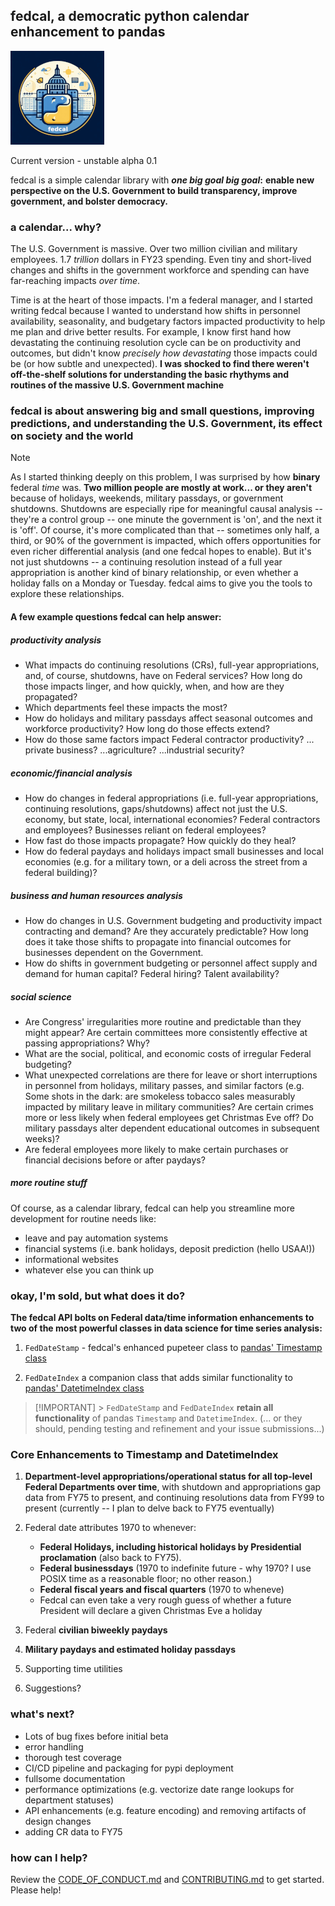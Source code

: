 ## fedcal, a democratic python calendar enhancement to pandas

![fedcal logo](docs/imgs/fedcal-sm.png)

Current version - unstable alpha 0.1

fedcal is a simple calendar library with **_one big goal big goal_:** **enable new perspective on the U.S. Government to build transparency, improve government, and bolster democracy.**

### a calendar... why?

The U.S. Government is massive. Over two million civilian and military employees. 1.7 _trillion_ dollars in FY23 spending. Even tiny and short-lived changes and shifts in the government workforce and spending can have far-reaching impacts _over time_.

Time is at the heart of those impacts. I'm a federal manager, and I started writing fedcal because I wanted to understand how shifts in personnel availability, seasonality, and budgetary factors impacted productivity to help me plan and drive better results. For example, I know first hand how devastating the continuing resolution cycle can be on productivity and outcomes, but didn't know _precisely how devastating_ those impacts could be (or how subtle and unexpected). **I was shocked to find there weren't off-the-shelf solutions for understanding the basic rhythyms and routines of the massive U.S. Government machine**

### fedcal is about answering big and small questions, improving predictions, and understanding the U.S. Government, its effect on society and the world

> [!NOTE]
> As I started thinking deeply on this problem, I was surprised by how **binary** federal _time_ was. **Two million people are mostly at work... or they aren't** because of holidays, weekends, military passdays, or government shutdowns. Shutdowns are especially ripe for meaningful causal analysis -- they're a control group -- one minute the government is 'on', and the next it is 'off'. Of course, it's more complicated than that -- sometimes only half, a third, or 90% of the government is impacted, which offers opportunities for even richer differential analysis (and one fedcal hopes to enable). But it's not just shutdowns -- a continuing resolution instead of a full year appropriation is another kind of binary relationship, or even whether a holiday falls on a Monday or Tuesday. fedcal aims to give you the tools to explore these relationships.

#### A few example questions fedcal can help answer:

##### productivity analysis

- What impacts do continuing resolutions (CRs), full-year appropriations, and, of course, shutdowns, have on Federal services? How long do those impacts linger, and how quickly, when, and how are they propagated?
- Which departments feel these impacts the most?
- How do holidays and military passdays affect seasonal outcomes and workforce productivity? How long do those effects extend?
- How do those same factors impact Federal contractor productivity? ... private business? ...agriculture? ...industrial security?

##### economic/financial analysis

- How do changes in federal appropriations (i.e. full-year appropriations, continuing resolutions, gaps/shutdowns) affect not just the U.S. economy, but state, local, international economies? Federal contractors and employees? Businesses reliant on federal employees?
- How fast do those impacts propagate? How quickly do they heal?
- How do federal paydays and holidays impact small businesses and local economies (e.g. for a military town, or a deli across the street from a federal building)?

##### business and human resources analysis

- How do changes in U.S. Government budgeting and productivity impact contracting and demand? Are they accurately predictable? How long does it take those shifts to propagate into financial outcomes for businesses dependent on the Government.
- How do shifts in government budgeting or personnel affect supply and demand for human capital? Federal hiring? Talent availability?

##### social science

- Are Congress' irregularities more routine and predictable than they might appear? Are certain committees more consistently effective at passing appropriations? Why?
- What are the social, political, and economic costs of irregular Federal budgeting?
- What unexpected correlations are there for leave or short interruptions in personnel from holidays, military passes, and similar factors (e.g. Some shots in the dark: are smokeless tobacco sales measurably impacted by military leave in military communities? Are certain crimes more or less likely when federal employees get Christmas Eve off? Do military passdays alter dependent educational outcomes in subsequent weeks)?
- Are federal employees more likely to make certain purchases or financial decisions before or after paydays?

##### more routine stuff

Of course, as a calendar library, fedcal can help you streamline more development for routine needs like:

- leave and pay automation systems
- financial systems (i.e. bank holidays, deposit prediction (hello USAA!))
- informational websites
- whatever else you can think up

### okay, I'm sold, but what does it do?

**The fedcal API bolts on Federal data/time information enhancements to two of the most powerful classes in data science for time series analysis:**

1. `FedDateStamp` - fedcal's enhanced pupeteer class to [pandas' Timestamp class](https://pandas.pydata.org/pandas-docs/stable/reference/api/pandas.Timestamp.html)

2. `FedDateIndex` a companion class that adds similar functionality to [pandas' DatetimeIndex class](https://pandas.pydata.org/pandas-docs/stable/reference/api/pandas.DatetimeIndex.html#pandas-datetimeindex)

> [!IMPORTANT] > `FedDateStamp` and `FedDateIndex` **retain all functionality** of pandas `Timestamp` and `DatetimeIndex`. (... or they should, pending testing and refinement and your issue submissions...)

### Core Enhancements to Timestamp and DatetimeIndex

1. **Department-level appropriations/operational status for all top-level Federal Departments over time**, with shutdown and appropriations gap data from FY75 to present, and continuing resolutions data from FY99 to present (currently -- I plan to delve back to FY75 eventually)

2. Federal date attributes 1970 to whenever:

   - **Federal Holidays, including historical holidays by Presidential proclamation** (also back to FY75).
   - **Federal businessdays** (1970 to indefinite future - why 1970? I use POSIX time as a reasonable floor; no other reason.)
   - **Federal fiscal years and fiscal quarters** (1970 to wheneve)
   - Fedcal can even take a very rough guess of whether a future President will declare a given Christmas Eve a holiday

3. Federal **civilian biweekly paydays**

4. **Military paydays and estimated holiday passdays**

5. Supporting time utilities

6. Suggestions?

### what's next?

- Lots of bug fixes before initial beta
- error handling
- thorough test coverage
- CI/CD pipeline and packaging for pypi deployment
- fullsome documentation
- performance optimizations (e.g. vectorize date range lookups for department statuses)
- API enhancements (e.g. feature encoding) and removing artifacts of design changes
- adding CR data to FY75

### how can I help?

Review the [CODE_OF_CONDUCT.md](CODE_OF_CONDUCT.md) and [CONTRIBUTING.md](CONTRIBUTING.md) to get started. Please help!

